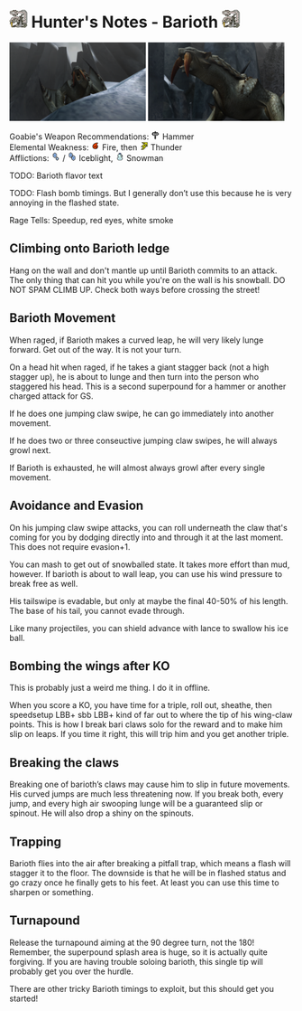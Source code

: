 # <img src="icons/barioth.png" width="32px"> Hunter's Notes - Barioth <img src="icons/barioth.png" width="32px">
<p float="left">
<img src="images/barioth.png" width="48%">
<img src="images/barioth-roar.png" width="48%">
<p float="left">  

Goabie's Weapon Recommendations: <img src="icons/MH3icon-Hammer.png" width="16px"> Hammer  
Elemental Weakness: <img src="icons/-status-Fireblight.png" width="16px"> Fire, then <img src="icons/-status-Thunderblight.png" width="16px"> Thunder  
Afflictions: <img src="icons/-status-Iceblight.png" width="16px"> / <img src="icons/-status-Severe_Iceblight.png" width="16px"> Iceblight, <img src="icons/-status-Snowman.png" width="16px"> Snowman

TODO: Barioth flavor text

TODO: Flash bomb timings. But I generally don’t use this because he is very annoying in the flashed state.

Rage Tells: Speedup, red eyes, white smoke

## Climbing onto Barioth ledge
Hang on the wall and don't mantle up until Barioth commits to an attack. The only thing that can hit you while you're on the wall is his snowball. DO NOT SPAM CLIMB UP. Check both ways before crossing the street!

## Barioth Movement
When raged, if Barioth makes a curved leap, he will very likely lunge forward. Get out of the way. It is not your turn.

On a head hit when raged, if he takes a giant stagger back (not a high stagger up), he is about to lunge and then turn into the person who staggered his head. This is a second superpound for a hammer or another charged attack for GS.

If he does one jumping claw swipe, he can go immediately into another movement.

If he does two or three conseuctive jumping claw swipes, he will always growl next.

If Barioth is exhausted, he will almost always growl after every single movement.

## Avoidance and Evasion

On his jumping claw swipe attacks, you can roll underneath the claw that's coming for you by dodging directly into and through it at the last moment. This does not require evasion+1.

You can mash to get out of snowballed state. It takes more effort than mud, however. If barioth is about to wall leap, you can use his wind pressure to break free as well.

His tailswipe is evadable, but only at maybe the final 40-50% of his length. The base of his tail, you cannot evade through.

Like many projectiles, you can shield advance with lance to swallow his ice ball.

## Bombing the wings after KO
This is probably just a weird me thing. I do it in offline.

When you score a KO, you have time for a triple, roll out, sheathe, then speedsetup LBB+ sbb LBB+ kind of far out to where the tip of his wing-claw points. This is how I break bari claws solo for the reward and to make him slip on leaps. If you time it right, this will trip him and you get another triple. 

## Breaking the claws
Breaking one of barioth’s claws may cause him to slip in future movements. His curved jumps are much less threatening now. If you break both, every jump, and every high air swooping lunge will be a guaranteed slip or spinout. He will also drop a shiny on the spinouts.

## Trapping
Barioth flies into the air after breaking a pitfall trap, which means a flash will stagger it to the floor. The downside is that he will be in flashed status and go crazy once he finally gets to his feet. At least you can use this time to sharpen or something.

## Turnapound
Release the turnapound aiming at the 90 degree turn, not the 180! Remember, the superpound splash area is huge, so it is actually quite forgiving. If you are having trouble soloing barioth, this single tip will probably get you over the hurdle.

There are other tricky Barioth timings to exploit, but this should get you started!

